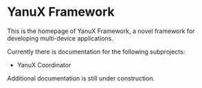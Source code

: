 # YanuX Framework
This is the homepage of YanuX Framework, a novel framework for developing multi-device applications.

Currently there is documentation for the following subprojects:
- YanuX Coordinator

Additional documentation is still under construction.
